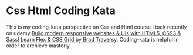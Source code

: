 # Css Html Coding Kata 

This is my coding-kata perspective on Css and Html course I took recently on udemy [Build modern responsive websites & UIs with HTML5, CSS3 & Sass! Learn Flex & CSS Grid by Brad Traversy](https://www.udemy.com/course/modern-html-css-from-the-beginning/). Coding-kata is helpful in order to archieve masterly.



